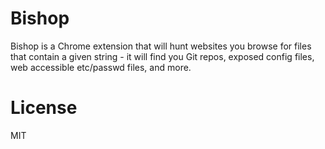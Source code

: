 Bishop
=============

Bishop is a Chrome extension that will hunt websites you browse for files that contain a given string - it will find you Git repos, exposed config files, web accessible etc/passwd files, and more.

License
=============
MIT
